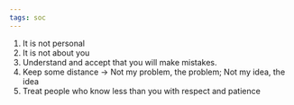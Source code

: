 ```yaml
---
tags: soc
---
```


1. It is not personal
2. It is not about you
3. Understand and accept that you will make mistakes.
4. Keep some distance -> Not my problem, the problem; Not my idea, the idea
5. Treat people who know less than you with respect and patience
